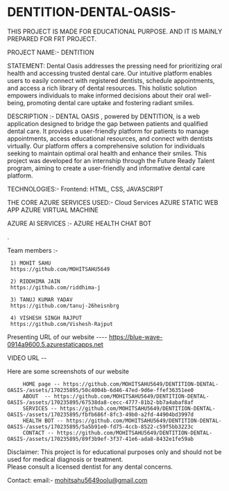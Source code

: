 # DENTITION-DENTAL-OASIS-
THIS PROJECT IS MADE FOR EDUCATIONAL PURPOSE. AND IT IS MAINLY PREPARED FOR FRT PROJECT.


PROJECT NAME:-  DENTITION

STATEMENT:
          Dental Oasis addresses the pressing need for prioritizing oral health and accessing trusted dental care. Our intuitive platform enables users to easily connect with 
          registered dentists, schedule appointments, and access a rich library of dental resources. This holistic solution empowers individuals to make informed decisions 
          about their oral well-being, promoting dental care uptake and fostering radiant smiles.

          
DESCRIPTION :-
        DENTAL OASIS , powered by DENTITION, is a web application designed to bridge the gap between patients and qualified dental care. It provides a user-friendly platform          for patients to manage appointments, access educational resources, and connect with dentists virtually. Our platform offers a comprehensive solution for individuals           seeking to maintain optimal oral health and enhance their smiles. This project was developed for an internship through the Future Ready Talent program, aiming to              create a user-friendly and informative dental care platform.



TECHNOLOGIES:-
             Frontend: HTML, CSS, JAVASCRIPT
             
THE CORE AZURE SERVICES USED:-
             Cloud Services
             AZURE STATIC WEB APP 
             AZURE VIRTUAL MACHINE 
             
AZURE AI SERVICES :-
             AZURE HEALTH CHAT BOT

.

Team members :-

     1) MOHIT SAHU 
     https://github.com/MOHITSAHU5649
     
     2) RIDDHIMA JAIN 
     https://github.com/riddhima-j

     3) TANUJ KUMAR YADAV 
     https://github.com/tanuj-26heisnbrg

     4) VISHESH SINGH RAJPUT 
     https://github.com/Vishesh-Rajput



Presenting URL of our website ----     https://blue-wave-0914a9600.5.azurestaticapps.net

VIDEO URL -- 

Here are some screenshots of our website 

         HOME page -- https://github.com/MOHITSAHU5649/DENTITION-DENTAL-OASIS-/assets/170235895/50c4004b-6d46-47ed-9d6e-ffef36351ee0
         ABOUT  -- https://github.com/MOHITSAHU5649/DENTITION-DENTAL-OASIS-/assets/170235895/67538da8-cecc-4777-81b2-bb7a4abaf8af
         SERVICES -- https://github.com/MOHITSAHU5649/DENTITION-DENTAL-OASIS-/assets/170235895/fbfb686f-8fc3-49b0-a2fd-44904bd3997d
         HEALTH BOT -- https://github.com/MOHITSAHU5649/DENTITION-DENTAL-OASIS-/assets/170235895/5a5b91e0-fd75-4ccb-8522-c59f5bb3223c
         CONTACT -- https://github.com/MOHITSAHU5649/DENTITION-DENTAL-OASIS-/assets/170235895/89f3b9ef-3f37-41e6-ada8-8432e1fe59ab




Disclaimer:
        This project is for educational purposes only and should not be used for medical diagnosis or treatment.  
        Please consult a licensed dentist for any dental concerns.

Contact: email:- mohitsahu5649oolu@gmail.com
